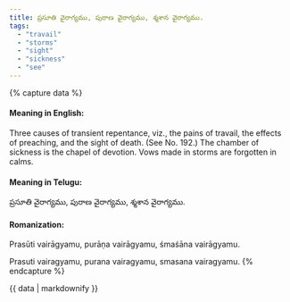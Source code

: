```yaml
---
title: ప్రసూతి వైరాగ్యము, పురాణ వైరాగ్యము, శ్మశాన వైరాగ్యము.
tags:
  - "travail"
  - "storms"
  - "sight"
  - "sickness"
  - "see"
---
```


{% capture data %}
#### Meaning in English:
Three causes of transient repentance, viz., the pains of travail, the effects of preaching, and the sight of death.
(See No. 192.)
The chamber of sickness is the chapel of devotion.
Vows made in storms are forgotten in calms.

#### Meaning in Telugu:
ప్రసూతి వైరాగ్యము, పురాణ వైరాగ్యము, శ్మశాన వైరాగ్యము.

#### Romanization:
Prasūti vairāgyamu, purāṇa vairāgyamu, śmaśāna vairāgyamu.

Prasuti vairagyamu, purana vairagyamu, smasana vairagyamu.
{% endcapture %}

{{ data | markdownify }}

